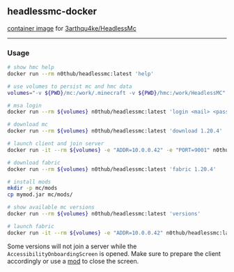 ## headlessmc-docker

[container image](https://hub.docker.com/r/n0thub/headlessmc)
for [3arthqu4ke/HeadlessMc](https://github.com/3arthqu4ke/HeadlessMc)

---

### Usage

```sh
# show hmc help
docker run --rm n0thub/headlessmc:latest 'help'

# use volumes to persist mc and hmc data
volumes="-v ${PWD}/mc:/work/.minecraft -v ${PWD}/hmc:/work/HeadlessMC"

# msa login
docker run --rm ${volumes} n0thub/headlessmc:latest 'login <mail> <pass>'

# download mc
docker run --rm ${volumes} n0thub/headlessmc:latest 'download 1.20.4'

# launch client and join server
docker run -it --rm ${volumes} -e "ADDR=10.0.0.42" -e "PORT=9001" n0thub/headlessmc:latest 'launch 1.20.4'

# download fabric
docker run --rm ${volumes} n0thub/headlessmc:latest 'fabric 1.20.4'

# install mods
mkdir -p mc/mods
cp mymod.jar mc/mods/

# show available mc versions
docker run --rm ${volumes} n0thub/headlessmc:latest 'versions'

# launch fabric
docker run -it --rm ${volumes} -e "ADDR=10.0.0.42" n0thub/headlessmc:latest 'launch 1 -id'
```

Some versions will not join a server while the `AccessibilityOnboardingScreen` is opened.
Make sure to prepare the client accordingly or use a [mod](https://github.com/nothub/headlessbot/blob/6a5395956258e4dc3f2b519dd2dd032ac0304644/src/main/java/lol/hub/headlessbot/Mod.java#L62) to close the screen.
